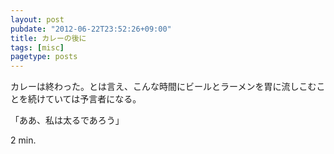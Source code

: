 ```yaml
---
layout: post
pubdate: "2012-06-22T23:52:26+09:00"
title: カレーの後に
tags: [misc]
pagetype: posts
---
```

カレーは終わった。とは言え、こんな時間にビールとラーメンを胃に流しこむことを続けていては予言者になる。

「ああ、私は太るであろう」

2 min.
